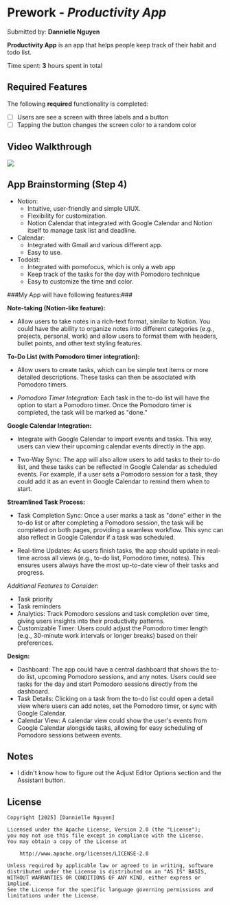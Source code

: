 # Prework - *Productivity App*

Submitted by: **Dannielle Nguyen**

**Productivity App** is an app that helps people keep track of their habit and todo list.

Time spent: **3** hours spent in total

## Required Features

The following **required** functionality is completed:

- [ ] Users are see a screen with three labels and a button
- [ ] Tapping the button changes the screen color to a random color
 
## Video Walkthrough

<div>
    <a href="https://www.loom.com/share/52290e02903a40f2b75539680905846c">
      <img style="max-width:300px;" src="https://cdn.loom.com/sessions/thumbnails/52290e02903a40f2b75539680905846c-d0c6ffa0f2de5c6a-full-play.gif">
    </a>
</div>
  
## App Brainstorming (Step 4)

- Notion:
    + Intuitive, user-friendly and simple UIUX.
    + Flexibility for customization.
    + Notion Calendar that integrated with Google Calendar and Notion itself to manage task list and deadline.
- Calendar:
    + Integrated with Gmail and various different app.
    + Easy to use.
- Todoist:
    + Integrated with pomofocus, which is only a web app
    + Keep track of the tasks for the day with Pomodoro technique
    + Easy to customize the time and color.
   
###My App will have following features:###

**Note-taking (Notion-like feature):**

- Allow users to take notes in a rich-text format, similar to Notion. You could have the ability to organize notes into different categories (e.g., projects, personal, work) and allow users to format them with headers, bullet points, and other text styling features.

**To-Do List (with Pomodoro timer integration):**

- Allow users to create tasks, which can be simple text items or more detailed descriptions. These tasks can then be associated with Pomodoro timers.

- *Pomodoro Timer Integration:* Each task in the to-do list will have the option to start a Pomodoro timer. Once the Pomodoro timer is completed, the task will be marked as "done." 

**Google Calendar Integration:**

- Integrate with Google Calendar to import events and tasks. This way, users can view their upcoming calendar events directly in the app.

- Two-Way Sync: The app will also allow users to add tasks to their to-do list, and these tasks can be reflected in Google Calendar as scheduled events. For example, if a user sets a Pomodoro session for a task, they could add it as an event in Google Calendar to remind them when to start.

**Streamlined Task Process:**

- Task Completion Sync: Once a user marks a task as "done" either in the to-do list or after completing a Pomodoro session, the task will be completed on both pages, providing a seamless workflow. This sync can also reflect in Google Calendar if a task was scheduled.

- Real-time Updates: As users finish tasks, the app should update in real-time across all views (e.g., to-do list, Pomodoro timer, notes). This ensures users always have the most up-to-date view of their tasks and progress.

*Additional Features to Consider:*

- Task priority
- Task reminders
- Analytics: Track Pomodoro sessions and task completion over time, giving users insights into their productivity patterns.
- Customizable Timer: Users could adjust the Pomodoro timer length (e.g., 30-minute work intervals or longer breaks) based on their preferences.

**Design:**
- Dashboard: The app could have a central dashboard that shows the to-do list, upcoming Pomodoro sessions, and any notes. Users could see tasks for the day and start Pomodoro sessions directly from the dashboard.
- Task Details: Clicking on a task from the to-do list could open a detail view where users can add notes, set the Pomodoro timer, or sync with Google Calendar.
- Calendar View: A calendar view could show the user's events from Google Calendar alongside tasks, allowing for easy scheduling of Pomodoro sessions between events.
     

## Notes

- I didn't know how to figure out the Adjust Editor Options section and the Assistant button.

## License

    Copyright [2025] [Dannielle Nguyen]

    Licensed under the Apache License, Version 2.0 (the "License");
    you may not use this file except in compliance with the License.
    You may obtain a copy of the License at

        http://www.apache.org/licenses/LICENSE-2.0

    Unless required by applicable law or agreed to in writing, software
    distributed under the License is distributed on an "AS IS" BASIS,
    WITHOUT WARRANTIES OR CONDITIONS OF ANY KIND, either express or implied.
    See the License for the specific language governing permissions and
    limitations under the License.
